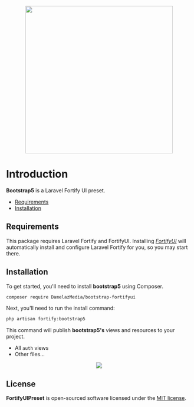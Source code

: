 <p align="center"><img width="400" src="https://github.com/zacksmash/fortify-ui-preset/raw/master/fortify-preset-image.png"></p>

# Introduction

**Bootstrap5** is a Laravel Fortify UI preset.

- [Requirements](#requirements)
- [Installation](#installation)

<a name="requirements"></a>
## Requirements

This package requires Laravel Fortify and FortifyUI. Installing [*FortifyUI*](https://github.com/zacksmash/fortify-ui) will automatically install and configure Laravel Fortify for you, so you may start there.

<a name="installation"></a>
## Installation

To get started, you'll need to install **bootstrap5** using Composer.

```bash
composer require DamelazMedia/bootstrap-fortifyui
```

Next, you'll need to run the install command:

```bash
php artisan fortify:bootstrap5
```

This command will publish **bootstrap5's** views and resources to your project.

- All `auth` views
- Other files...

<p align="center"><img  src="https://github.com/zacksmash/fortify-ui-preset/raw/master/fortify-preset-screenshot.png"></p>

## License

**FortifyUIPreset** is open-sourced software licensed under the [MIT license](LICENSE.md).
